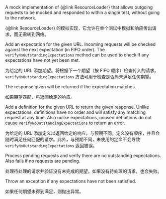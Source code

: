 A mock implementation of {&commat;link ResourceLoader} that allows outgoing requests to be mocked
and responded to within a single test, without going to the network.

{&commat;link ResourceLoader} 的模拟实现，它允许在单个测试中模拟和响应传出请求，而无需转到网络。

Add an expectation for the given URL. Incoming requests will be checked against
the next expectation \(in FIFO order\). The `verifyNoOutstandingExpectations` method
can be used to check if any expectations have not yet been met.

为给定的 URL 添加期望。将根据下一个期望（按 FIFO 顺序）检查传入的请求。
`verifyNoOutstandingExpectations` 方法可用于检查是否尚未满足任何期望。

The response given will be returned if the expectation matches.

如果期望匹配，将返回给定的响应。

Add a definition for the given URL to return the given response. Unlike expectations,
definitions have no order and will satisfy any matching request at any time. Also
unlike expectations, unused definitions do not cause `verifyNoOutstandingExpectations`
to return an error.

为给定的 URL
添加定义以返回给定的响应。与预期不同，定义没有顺序，并且会随时满足任何匹配的请求。此外，与预期不同，未使用的定义不会导致
`verifyNoOutstandingExpectations` 返回错误。

Process pending requests and verify there are no outstanding expectations. Also fails
if no requests are pending.

处理待处理的请求并验证没有未完成的期望。如果没有待处理的请求，也会失败。

Throw an exception if any expectations have not been satisfied.

如果任何期望未得到满足，则抛出异常。